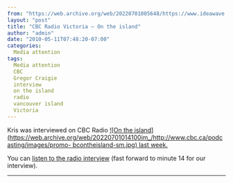 ```yaml
---
from: "https://web.archive.org/web/20220701005648/https://www.ideawave.ca/cbc-radio-victoria-on-the-island/"
layout: "post"
title: "CBC Radio Victoria – On the island"
author: "admin"
date: "2010-05-11T07:48:20-07:00"
categories:
  Media attention
tags: 
  Media attention
  CBC
  Gregor Craigie
  interview
  on the island
  radio
  vancouver island
  Victoria
---
```


Kris was interviewed on CBC Radio [![On the island](https://web.archive.org/web/20220701014100im_/http://www.cbc.ca/podcasting/images/promo- bcontheisland-sm.jpg) last week. ](http://www.cbc.ca/ontheisland/)

You can [listen to the radio interview](http://podcast.cbc.ca/mp3/bcontheisland_20100511_32165.mp3) (fast forward to minute 14 for our interview).

* * *
